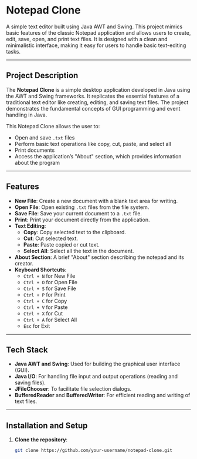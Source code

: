 # **Notepad Clone**

A simple text editor built using Java AWT and Swing. This project mimics basic features of the classic Notepad application and allows users to create, edit, save, open, and print text files. It is designed with a clean and minimalistic interface, making it easy for users to handle basic text-editing tasks.

---

## **Project Description**

The **Notepad Clone** is a simple desktop application developed in Java using the AWT and Swing frameworks. It replicates the essential features of a traditional text editor like creating, editing, and saving text files. The project demonstrates the fundamental concepts of GUI programming and event handling in Java.

This Notepad Clone allows the user to:
- Open and save `.txt` files
- Perform basic text operations like copy, cut, paste, and select all
- Print documents
- Access the application’s "About" section, which provides information about the program

---

## **Features**

- **New File**: Create a new document with a blank text area for writing.
- **Open File**: Open existing `.txt` files from the file system.
- **Save File**: Save your current document to a `.txt` file.
- **Print**: Print your document directly from the application.
- **Text Editing**:
  - **Copy**: Copy selected text to the clipboard.
  - **Cut**: Cut selected text.
  - **Paste**: Paste copied or cut text.
  - **Select All**: Select all the text in the document.
- **About Section**: A brief "About" section describing the notepad and its creator.
- **Keyboard Shortcuts**:
  - `Ctrl + N` for New File
  - `Ctrl + O` for Open File
  - `Ctrl + S` for Save File
  - `Ctrl + P` for Print
  - `Ctrl + C` for Copy
  - `Ctrl + V` for Paste
  - `Ctrl + X` for Cut
  - `Ctrl + A` for Select All
  - `Esc` for Exit

---

## **Tech Stack**

- **Java AWT and Swing**: Used for building the graphical user interface (GUI).
- **Java I/O**: For handling file input and output operations (reading and saving files).
- **JFileChooser**: To facilitate file selection dialogs.
- **BufferedReader** and **BufferedWriter**: For efficient reading and writing of text files.

---

## **Installation and Setup**

1. **Clone the repository**:
   ```bash
   git clone https://github.com/your-username/notepad-clone.git

